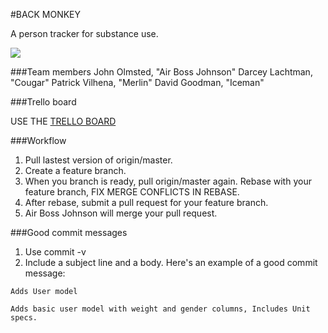 #BACK MONKEY

A person tracker for substance use.

<img src="http://cdn2.holytaco.com/wp-content/uploads/images/2010/50326727.jpg"/>

###Team members
John Olmsted, "Air Boss Johnson"
Darcey Lachtman, "Cougar"
Patrick Vilhena, "Merlin"
David Goodman, "Iceman"

###Trello board

USE THE <a href="https://trello.com/b/HziUZOH2/back-monkey">TRELLO BOARD</a>

###Workflow

1. Pull lastest version of origin/master.
2. Create a feature branch.
3. When you branch is ready, pull origin/master again. Rebase with your feature branch, FIX MERGE CONFLICTS IN REBASE.
4. After rebase, submit a pull request for your feature branch.
5. Air Boss Johnson will merge your pull request.

###Good commit messages

1. Use commit -v
2. Include a subject line and a body. Here's an example of a good commit message:

````
Adds User model

Adds basic user model with weight and gender columns, Includes Unit specs.
````